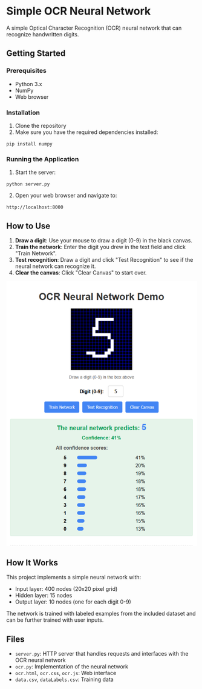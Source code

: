 # Simple OCR Neural Network

A simple Optical Character Recognition (OCR) neural network that can recognize handwritten digits.

## Getting Started

### Prerequisites
- Python 3.x
- NumPy
- Web browser

### Installation

1. Clone the repository
2. Make sure you have the required dependencies installed:
```
pip install numpy
```

### Running the Application

1. Start the server:
```
python server.py
```

2. Open your web browser and navigate to:
```
http://localhost:8000
```

## How to Use

1. **Draw a digit**: Use your mouse to draw a digit (0-9) in the black canvas.
2. **Train the network**: Enter the digit you drew in the text field and click "Train Network".
3. **Test recognition**: Draw a digit and click "Test Recognition" to see if the neural network can recognize it.
4. **Clear the canvas**: Click "Clear Canvas" to start over.

![alt text](https://github.com/ndeskaj/simple_ocr/blob/main/images/screenshot.png)


## How It Works

This project implements a simple neural network with:
- Input layer: 400 nodes (20x20 pixel grid)
- Hidden layer: 15 nodes
- Output layer: 10 nodes (one for each digit 0-9)

The network is trained with labeled examples from the included dataset and can be further trained with user inputs.

## Files

- `server.py`: HTTP server that handles requests and interfaces with the OCR neural network
- `ocr.py`: Implementation of the neural network
- `ocr.html`, `ocr.css`, `ocr.js`: Web interface
- `data.csv`, `dataLabels.csv`: Training data
